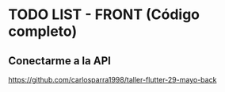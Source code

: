 # TODO LIST - FRONT (Código completo)

## **Conectarme a la API**

https://github.com/carlosparra1998/taller-flutter-29-mayo-back
